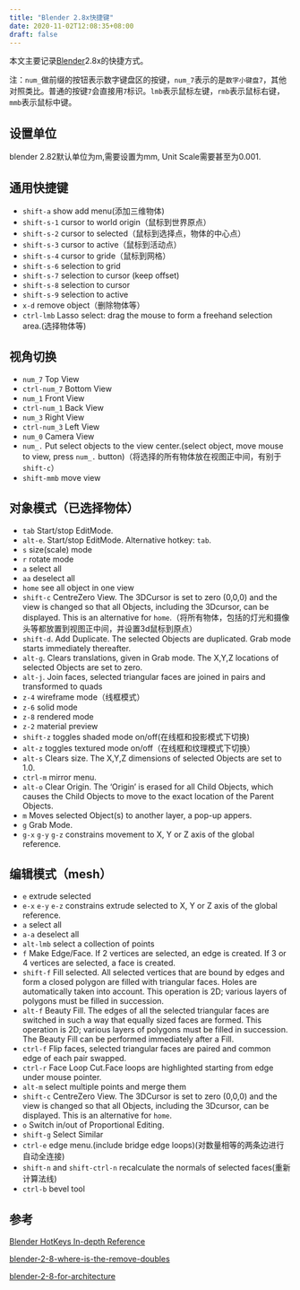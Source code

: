 ```yaml
---
title: "Blender 2.8x快捷键"
date: 2020-11-02T12:08:35+08:00
draft: false
---
```


本文主要记录[Blender](https://www.blender.org/)2.8x的快捷方式。

注：`num_`做前缀的按钮表示数字键盘区的按键，`num_7`表示的是`数字小键盘7`，其他对照类比。普通的按键`7`会直接用`7`标识。`lmb`表示鼠标左键，`rmb`表示鼠标右键，`mmb`表示鼠标中键。

## 设置单位
blender 2.82默认单位为m,需要设置为mm, Unit Scale需要甚至为0.001.

## 通用快捷键
* `shift-a` show add menu(添加三维物体)
* `shift-s-1` cursor to world origin（鼠标到世界原点）
* `shift-s-2` cursor to selected（鼠标到选择点，物体的中心点）
* `shift-s-3` cursor to active（鼠标到活动点）
* `shift-s-4` cursor to gride（鼠标到网格）
* `shift-s-6` selection to grid
* `shift-s-7` selection to cursor (keep offset)
* `shift-s-8` selection to cursor
* `shift-s-9` selection to active
* `x-d` remove object（删除物体等）
* `ctrl-lmb` Lasso select: drag the mouse to form a freehand selection area.(选择物体等)


## 视角切换
* `num_7` Top View
* `ctrl-num_7` Bottom View
* `num_1` Front View
* `ctrl-num_1` Back View
* `num_3` Right View
* `ctrl-num_3` Left View
* `num_0` Camera View
* `num_.` Put select objects to the view center.(select object, move mouse to view, press `num_.` button)（将选择的所有物体放在视图正中间，有别于`shift-c`）
* `shift-mmb` move view


## 对象模式（已选择物体）
* `tab` Start/stop EditMode.
* `alt-e`. Start/stop EditMode. Alternative hotkey: `tab`.
* `s` size(scale) mode
* `r` rotate mode 
* `a` select all
* `aa` deselect all
* `home` see all object in one view
* `shift-c` CentreZero View. The 3DCursor is set to zero (0,0,0) and the view is changed so that all Objects, including the 3Dcursor, can be displayed. This is an alternative for `home`.（将所有物体，包括的灯光和摄像头等都放置到视图正中间，并设置3d鼠标到原点）
* `shift-d`. Add Duplicate. The selected Objects are duplicated. Grab mode starts immediately thereafter.
* `alt-g`. Clears translations, given in Grab mode. The X,Y,Z locations of selected Objects are set to zero.
* `alt-j`. Join faces, selected triangular faces are joined in pairs
and transformed to quads
* `z-4` wireframe mode（线框模式）
* `z-6` solid mode
* `z-8` rendered mode
* `z-2` material preview
* `shift-z` toggles shaded mode on/off(在线框和投影模式下切换)
* `alt-z` toggles textured mode on/off（在线框和纹理模式下切换）
* `alt-s` Clears size. The X,Y,Z dimensions of selected Objects
are set to 1.0.
* `ctrl-m` mirror menu.
* `alt-o` Clear Origin. The ‘Origin’ is erased for all Child
Objects, which causes the Child Objects to move to the exact
location of the Parent Objects.
* `m` Moves selected Object(s) to another layer, a pop-up appers.
* `g` Grab Mode.
* `g-x` `g-y` `g-z` constrains movement to X, Y or Z axis of the global reference.


## 编辑模式（mesh）
* `e` extrude selected
* `e-x` `e-y` `e-z` constrains extrude selected to X, Y or Z axis of the global reference.
* `a` select all
* `a-a` deselect all
* `alt-lmb` select a collection of points
* `f` Make Edge/Face. If 2 vertices are selected, an edge is
created. If 3 or 4 vertices are selected, a face is created.
* `shift-f` Fill selected. All selected vertices that are bound by
edges and form a closed polygon are filled with triangular faces.
Holes are automatically taken into account. This operation is 2D;
various layers of polygons must be filled in succession.
* `alt-f` Beauty Fill. The edges of all the selected triangular faces
are switched in such a way that equally sized faces are formed.
This operation is 2D; various layers of polygons must be filled in
succession. The Beauty Fill can be performed immediately after
a Fill.
* `ctrl-f` Flip faces, selected triangular faces are paired and
common edge of each pair swapped.
* `ctrl-r` Face Loop Cut.Face loops are highlighted starting from edge under mouse pointer.
* `alt-m` select multiple points and merge them
* `shift-c` CentreZero View. The 3DCursor is set to zero (0,0,0) and the view is changed so that all Objects, including the 3Dcursor, can be displayed. This is an alternative for `home`.
* `o` Switch in/out of Proportional Editing.
* `shift-g` Select Similar
* `ctrl-e` edge menu.(include bridge edge loops)(对数量相等的两条边进行自动全连接)
* `shift-n` and `shift-ctrl-n` recalculate the normals of selected faces(重新计算法线)
* `ctrl-b` bevel tool


## 参考
[Blender HotKeys In-depth Reference](https://download.blender.org/documentation/BlenderHotkeyReference.pdf)

[blender-2-8-where-is-the-remove-doubles](https://www.blender3darchitect.com/modeling-for-architecture/blender-2-8-where-is-the-remove-doubles/)

[blender-2-8-for-architecture](https://www.blender3darchitect.com/blender-2-8-for-architecture/?source=post)
